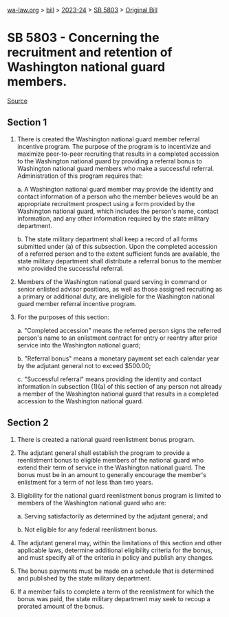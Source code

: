 [wa-law.org](/) > [bill](/bill/) > [2023-24](/bill/2023-24/) > [SB 5803](/bill/2023-24/sb/5803/) > [Original Bill](/bill/2023-24/sb/5803/1/)

# SB 5803 - Concerning the recruitment and retention of Washington national guard members.

[Source](http://lawfilesext.leg.wa.gov/biennium/2023-24/Pdf/Bills/Senate%20Bills/5803.pdf)

## Section 1
1. There is created the Washington national guard member referral incentive program. The purpose of the program is to incentivize and maximize peer-to-peer recruiting that results in a completed accession to the Washington national guard by providing a referral bonus to Washington national guard members who make a successful referral. Administration of this program requires that:

    a. A Washington national guard member may provide the identity and contact information of a person who the member believes would be an appropriate recruitment prospect using a form provided by the Washington national guard, which includes the person's name, contact information, and any other information required by the state military department.

    b. The state military department shall keep a record of all forms submitted under (a) of this subsection. Upon the completed accession of a referred person and to the extent sufficient funds are available, the state military department shall distribute a referral bonus to the member who provided the successful referral.

2. Members of the Washington national guard serving in command or senior enlisted advisor positions, as well as those assigned recruiting as a primary or additional duty, are ineligible for the Washington national guard member referral incentive program.

3. For the purposes of this section:

    a. "Completed accession" means the referred person signs the referred person's name to an enlistment contract for entry or reentry after prior service into the Washington national guard;

    b. "Referral bonus" means a monetary payment set each calendar year by the adjutant general not to exceed $500.00;

    c. "Successful referral" means providing the identity and contact information in subsection (1)(a) of this section of any person not already a member of the Washington national guard that results in a completed accession to the Washington national guard.

## Section 2
1. There is created a national guard reenlistment bonus program.

2. The adjutant general shall establish the program to provide a reenlistment bonus to eligible members of the national guard who extend their term of service in the Washington national guard. The bonus must be in an amount to generally encourage the member's enlistment for a term of not less than two years.

3. Eligibility for the national guard reenlistment bonus program is limited to members of the Washington national guard who are:

    a. Serving satisfactorily as determined by the adjutant general; and

    b. Not eligible for any federal reenlistment bonus.

4. The adjutant general may, within the limitations of this section and other applicable laws, determine additional eligibility criteria for the bonus, and must specify all of the criteria in policy and publish any changes.

5. The bonus payments must be made on a schedule that is determined and published by the state military department.

6. If a member fails to complete a term of the reenlistment for which the bonus was paid, the state military department may seek to recoup a prorated amount of the bonus.
